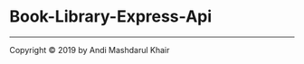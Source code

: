 # Book-Library-Express-Api

<!-- <p align="center">
  <a href="https://nodejs.org/">
    <img title="Restful API" width='700' src="https://raw.githubusercontent.com/arul29/Simple-REST-API-Node-Express-MySQL/master/img/ExpressMySQL.jpg">
  </a>
</p>

## Table Of Contents

  - [Table Of Content](#table-of-content)
  - [Build Setup](#build-setup)
  - [Stacks](#stacks)
  - [Dependencies](#dependencies)
  - [Aplication Structure](#aplication-Structure)
  - [API Docs](#api-docs)

## Build Setup

<h3>Install depedencies</h3>

```bash
# with npm
$ npm install
```

<h3>Setup your environment variable (&nbsp <i>.env</i>&nbsp ).</h3>

```env
DB_HOST      = 'yourDBhost'
DB_USER      = 'yourDBuser'
DB_PASSWORD  = 'yourDBpass'
DB_DATABASE  = 'yourDBname'
```

<h3>Start API server</h3>

```bash
$ npm start
```

## Stacks

- NodeJS
- MySQL
- ExpressJS

## Dependencies

- [expressjs](https://www.npmjs.com/package/express) - The server for handling and routing HTTP requests
- [morgan](https://www.npmjs.com/package/morgan) - a HTTP request logger middleware for Node.js. It simplifies the process of logging requests to your application
- [dotenv](https://www.npmjs.com/package/dotenv) - is a zero-dependency module that loads environment variables from a `.env` file into `process.env`
- [mysql](https://www.npmjs.com/package/mysql) - NodeJs driver for MySQL
- [body-parser](https://www.npmjs.com/package/body-parser) - Node.js body parsing middleware
- [nodemon](https://www.npmjs.com/package/nodemon) - is a tool that helps develop node.js based applications by automatically restarting the node application when file changes in the directory are detected.

## Aplication Structure

- `app.js` - Entry point of our aplication
- `src/Config` - This folder contain configuration files of our app, such as mysql connection
- `src/Models` - This folder containt files that define query of MysQL
- `src/Routes` - Route of our app going here
- `src/Helpers` - This folder contain file that help you simplify your code such as define the error handling
- `src/Controllers` - This folder contain configuration files that links Models to Route

---

## API Docs

| Method | Endpoint           | Description         | Request Param    | Request Body                                                                                              | Request Query                                                    |
| ------ | ------------------ | ------------------- | ---------------- | --------------------------------------------------------------------------------------------------------- | ---------------------------------------------------------------- |
| GET    | /book              | Show All Book       | -                | -                                                                                                         | `title`:STRING `author`:STRING `genre`: INTEGER `status`:INTEGER |
| GET    | /book/filterstatus | Show Book by Status | -                | -                                                                                                         | `title`:STRING `author`:STRING `genre`: INTEGER `status`:INTEGER |
| GET    | /book/filtergenre  | Show Book by Genre  | -                | -                                                                                                         | `title`:STRING `author`:STRING `genre`: INTEGER `status`:INTEGER |
| POST   | /book/addbook      | Add New Book        | -                | `title`:STRING (Required) `author`:STRING (Required) `status`:STRING (Required) `genre`:STRING (Required) | -                                                                |
| PUT    | /book/updatebook     | Update Book by Id   | -                | `title`:STRING (Required) `author`:STRING (Required) `status`:STRING (Required) `genre`:STRING (Required) | -                                                                |
| DELETE | /book/deletebook     | Delete Book by Id   | -                | -                                                                                                         | -                        -->

---

Copyright © 2019 by Andi Mashdarul Khair
